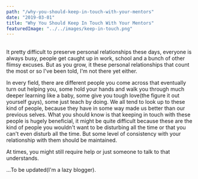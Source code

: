 ```yaml
---
path: "/why-you-should-keep-in-touch-with-your-mentors"
date: "2019-03-01"
title: "Why You Should Keep In Touch With Your Mentors"
featuredImage: "../../images/keep-in-touch.png"
---
```


<br>
It pretty difficult to preserve personal relationships these days, everyone is always busy, people get caught up in work, school and a bunch of other flimsy excuses. But as you grow, it these personal relationships that count the most or so I've been told, I'm not there yet either.<br>

In every field, there are different people you come across that eventually turn out helping you, some hold your hands and walk you through much deeper learning like a baby, some give you tough love(the figure it out yourself guys), some just teach by doing. We all tend to look up to these kind of people, because they have in some way made us better than our previous selves. What you should know is that keeping in touch with these people is hugely beneficial, it might be quite difficult because these are the kind of people you wouldn't want to be disturbing all the time or that you can't even disturb all the time. But some level of consistency with your relationship with them should be maintained.

At times, you might still require help or just someone to talk to that understands.

...To be updated(I'm a lazy blogger).